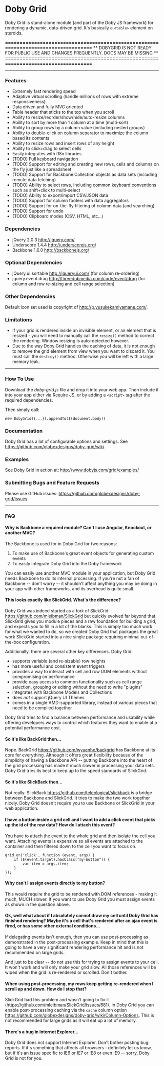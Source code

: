 Doby Grid
=========

Doby Grid is stand-alone module (and part of the Doby JS framework) for rendering a dynamic, data-driven grid. It's basically a `<table>` element on steroids.

**===================================================================================**
** DOBYGRID IS NOT READY FOR PUBLIC USE AND CHANGES FREQUENTLY. DOCS MAY BE MISSING  **
**===================================================================================**

---

### Features

- Extremely fast rendering speed
- Adaptive virtual scrolling (handle millions of rows with extreme responsiveness)
- Data driven and fully MVC oriented
- Table header that sticks to the top when you scroll
- Ability to resize/reorder/show/hide/auto-resize columns
- Ability to sort by more than 1 column at a time (multi-sort)
- Ability to group rows by a column value (including nested groups)
- Ability to double-click on column separator to maximize the column based its contents
- Ability to resize rows and insert rows of any height
- Ability to click+drag to select cells
- Easily integrates with i18n libraries
- (TODO) Full keyboard navigation
- (TODO) Support for editing and creating new rows, cells and columns on the fly just like a spreadsheet
- (TODO) Support for Backbone.Collection objects as data sets (including remote data fetching)
- (TODO) Ability to select rows, including common keyboard conventions such as shift+click to multi-select
- (TODO) Ability to export/import CSV/JSON data
- (TODO) Support for column footers with data aggregators
- (TODO) Support for on-the-fly filtering of column data (and searching)
- (TODO) Support for undo
- (TODO) Clipboard modes (CSV, HTML, etc...)

### Dependencies

- jQuery 2.0.3 <http://jquery.com/>
- Underscore 1.4.4 <http://underscorejs.org/>
- Backbone 1.0.0 <http://backbonejs.org/>

### Optional Dependencies

- jQuery.ui.sortable <http://jqueryui.com/> (for column re-ordering)
- jquery.event.drag <http://threedubmedia.com/code/event/drag> (for column and row re-sizing and cell range selection)

### Other Dependencies

Default icon set used is copyright of <http://p.yusukekamiyamane.com/>.

### Limitations

- If your grid is rendered inside an invisible element, or an element that is resized - you will need to manually call the `resize()` method to correct the rendering. Window resizing is auto-detected however.
- Due to the way Doby Grid handles the caching of data, it is not enough to remove the grid element from view when you want to discard it. You must call the `destroy()` method. Otherwise you will be left with a large memory leak.

---

### How To Use

Download the *doby-grid.js* file and drop it into your web app. Then include it into your app either via Require JS, or by adding a `<script>` tag after the required dependencies.

Then simply call:

	new DobyGrid({...}).appendTo($(document.body))

### Documentation

Doby Grid has a lot of configurable options and settings. See <https://github.com/globexdesigns/doby-grid/wiki>.

### Examples

See Doby Grid in action at: <http://www.dobyjs.com/grid/examples/>

### Submitting Bugs and Feature Requests

Please use GitHub issues: <https://github.com/globexdesigns/doby-grid/issues>

---

### FAQ

#### Why is Backbone a required module? Can't I use Angular, Knockout, or another MVC?

The Backbone is used for in Doby Grid for two reasons:

1) To make use of Backbone's great event objects for generating custom events
2) To easily integrate Doby Grid into the Doby framework

You can easily use another MVC module in your application, but Doby Grid needs Backbone to do its internal processing. If you're not a fan of Backbone -- don't worry -- it shouldn't affect anything you may be doing in your app with other frameworks, and its overhead is quite small.

#### This looks exactly like SlickGrid. What's the difference?

Doby Grid was indeed started as a fork of SlickGrid <https://github.com/mleibman/SlickGrid> but quickly evolved far beyond that. SlickGrid gives you module pieces and a raw foundation for building a grid, and expects you to fill in a lot of the blanks. This is simply too much work for what we wanted to do, so we created Doby Grid that packages the great work SlickGrid started into a nice single package requiring minimal out-of-the-box configuration.

Additionally, there are several other key differences. Doby Grid:

- supports variable (and re-sizable) row heights
- has more useful and consistent event triggers
- provides a way to interact with cell and row DOM elements without compromising on performance
- provide easy access to common functionality such as cell range selection, grouping or editing without the need to write "plugins"
- integrates with Backbone Models and Collections
- does *not* support jQuery UI Themes
- comes in a single AMD-supported library, instead of various pieces that need to be compiled together

Doby Grid tries to find a balance between performance and usability while offering developers ways to control which features they want to enable at a potential performance cost.

#### So it's like BackGrid then...

Nope. BackGrid <https://github.com/wyuenho/backgrid> has Backbone at its core for everything. Although it offers great flexibility because of the simplicity of having a Backbone API -- putting Backbone into the heart of the grid processing has made it much slower in processing your data sets. Doby Grid tries its best to keep up to the speed standards of SlickGrid.

#### So it's like SlickBack then...

Not really. SlickBack <https://github.com/teleological/slickback> is a bridge between Backbone and SlickGrid. It tries to make the two work together nicely. Doby Grid doesn't require you to use Backbone or SlickGrid in your web application.

#### I have a button inside a grid cell and I want to add a click event that picks up the id of the row data? How do I attach this event?

You have to attach the event to the whole grid and then isolate the cell you want. Attaching events is expensive so all events are attached to the container and then filtered down to the cell you want to focus on.

```
grid.on('click', function (event, args) {
	if ($(event.target).hasClass("my-button")) {
		var item = args.item;
	}
});
```

#### Why can't I assign events directly to my button?

This would require the grid to be rendered with DOM references - making it much, MUCH slower. If you want to use Doby Grid you must assign events as shown in the question above.

#### Ok, well what about if I absolutely cannot draw my cell until Doby Grid has finished rendering? Maybe it's a cell that's rendered after an ajax event is fired, or has some other external conditions...

If delegating events isn't enough, then you can use post-processing as demonstrated in the post-processing example. Keep in mind that this is going to have a very significant rendering performance hit and is not recommended on large grids.

And just to be clear -- do not use this for trying to assign events to your cell. It won't work and will only make your grid slow. All those references will be wiped when the grid is re-rendered or scrolled. Don't bother.

#### When using post-processing, my rows keep getting re-rendered when I scroll up and down. How do I stop that?

SlickGrid had this problem and wasn't going to fix it (<https://github.com/mleibman/SlickGrid/issues/681>). In Doby Grid you can enable post-processing caching via the `cache` column option <https://github.com/globexdesigns/doby-grid/wiki/Column-Options>. This is not recommended for large grids as it will eat up a lot of memory.

#### There's a bug in Internet Explorer...

Doby Grid does not support Internet Explorer. Don't bother posting bug reports. If it's something that affects all browsers - definitely let us know, but if it's an issue specific to IE6 or IE7 or IE8 or even IE9 -- sorry, Doby Grid is not for you.